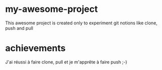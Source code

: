 # my-awesome-project
This awesome project is created only to experiment git notions like clone, push and pull

# achievements
J'ai réussi à faire clone, pull et je m'apprête à faire push ;-)
